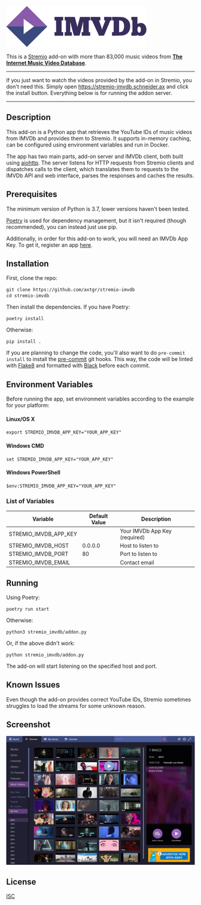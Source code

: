![stremio-imvdb](/static/logo_readme.png)

This is a [Stremio](https://www.stremio.com/) add-on with more than 83,000 music videos from __[The Internet Music Video Database](https://imvdb.com/)__.

---

If you just want to watch the videos provided by the add-on in Stremio, you don't need this. Simply open https://stremio-imvdb.schneider.ax and click the install button. Everything below is for running the addon server.

---


## Description

This add-on is a Python app that retrieves the YouTube IDs of music videos from IMVDb and provides them to Stremio. It supports in-memory caching, can be configured using environment variables and run in Docker.

The app has two main parts, add-on server and IMVDb client, both built using [aiohttp](https://aiohttp.readthedocs.io). The server listens for HTTP requests from Stremio clients and dispatches calls to the client, which translates them to requests to the IMVDb API and web interface, parses the responses and caches the results.


## Prerequisites

The minimum version of Python is 3.7, lower versions haven't been tested.

[Poetry](https://poetry.eustace.io/) is used for dependency management, but it isn't required (though recommended), you can instead just use pip.

Additionally, in order for this add-on to work, you will need an IMVDb App Key. To get it, register an app [here](https://imvdb.com/developers/apps/new).


## Installation

First, clone the repo:

```
git clone https://github.com/axtgr/stremio-imvdb
cd stremio-imvdb
```

Then install the dependencies. If you have Poetry:

```
poetry install
```

Otherwise:

```
pip install .
```

If you are planning to change the code, you'll also want to do `pre-commit install` to install the [pre-commit](https://pre-commit.com) git hooks. This way, the code will be linted with [Flake8](http://flake8.pycqa.org) and formatted with [Black](https://black.readthedocs.io) before each commit.


## Environment Variables

Before running the app, set environment variables according to the example for your platform:

#### Linux/OS X

```
export STREMIO_IMVDB_APP_KEY="YOUR_APP_KEY"
```

#### Windows CMD

```
set STREMIO_IMVDB_APP_KEY="YOUR_APP_KEY"
```

#### Windows PowerShell

```
$env:STREMIO_IMVDB_APP_KEY="YOUR_APP_KEY"
```

### List of Variables

Variable                | Default Value     | Description
------------------------| ------------------| ---------------
STREMIO_IMVDB_APP_KEY   |                   | Your IMVDb App Key (required)
STREMIO_IMVDB_HOST      | 0.0.0.0           | Host to listen to
STREMIO_IMVDB_PORT      | 80                | Port to listen to
STREMIO_IMVDB_EMAIL     |                   | Contact email


## Running

Using Poetry:

```
poetry run start
```

Otherwise:

```
python3 stremio_imvdb/addon.py
```

Or, if the above didn't work:

```
python stremio_imvdb/addon.py
```

The add-on will start listening on the specified host and port.


## Known Issues

Even though the add-on provides correct YouTube IDs, Stremio sometimes struggles to load the streams for some unknown reason.


## Screenshot

![Screenshot](/static/screenshot.jpg)


## License

[ISC](LICENSE)

